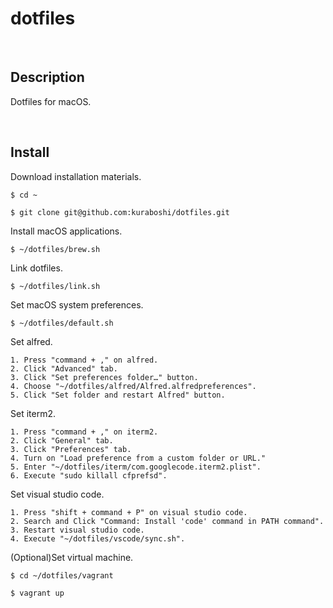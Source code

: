 dotfiles
====

&emsp;
## Description

Dotfiles for macOS.

&emsp;

## Install

Download installation materials.

```shell
$ cd ~

$ git clone git@github.com:kuraboshi/dotfiles.git
```

Install macOS applications.

```shell
$ ~/dotfiles/brew.sh
```

Link dotfiles.

```shell
$ ~/dotfiles/link.sh
```

Set macOS system preferences.

```shell
$ ~/dotfiles/default.sh
```

Set alfred.


```
1. Press "command + ," on alfred.
2. Click "Advanced" tab.
3. Click "Set preferences folder…" button.
4. Choose "~/dotfiles/alfred/Alfred.alfredpreferences".
5. Click "Set folder and restart Alfred" button.
```

Set iterm2.


```
1. Press "command + ," on iterm2.
2. Click "General" tab.
3. Click "Preferences" tab.
4. Turn on "Load preference from a custom folder or URL."
5. Enter "~/dotfiles/iterm/com.googlecode.iterm2.plist".
6. Execute "sudo killall cfprefsd".
```

Set visual studio code.

```
1. Press "shift + command + P" on visual studio code.
2. Search and Click "Command: Install 'code' command in PATH command".
3. Restart visual studio code.
4. Execute "~/dotfiles/vscode/sync.sh".
```

(Optional)Set virtual machine.
```shell
$ cd ~/dotfiles/vagrant

$ vagrant up
```
